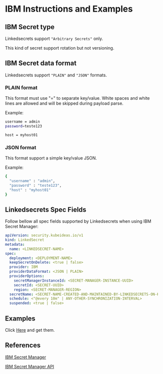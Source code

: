 # IBM Instructions and Examples

## IBM Secret type

Linkedsecrets support `"Arbitrary Secrets"` only.

This kind of secret support rotation but not versioning.

## IBM Secret data format

Linkedsecrets support `"PLAIN"` and `"JSON"` formats.

### PLAIN format

This format must use "=" to separate key/value. White spaces and white lines are allowed and will be skipped during payload parse.

Example:

```bash
username = admin
password=teste123

host = myhost01
```

### JSON format

This format support a simple key/value JSON.

Example:

```bash
{
  "username" : "admin",
  "password" : "teste123",
  "host" : "myhost01"
}
```

## Linkedsecrets Spec Fields

Follow bellow all spec fields supported by Linkedsecrets when using IBM Secret Manager:

``` yaml
apiVersion: security.kubeideas.io/v1
kind: LinkedSecret
metadata:
  name: <LINKEDSECRET-NAME>
spec:
  deployment: <DEPLOYMENT-NAME>
  keepSecretOnDelete: <true | false>
  provider: IBM
  providerDataFormat: <JSON | PLAIN>
  providerOptions:
    secretManagerInstanceId: <SECRET-MANAGER-INSTANCE-UUID>
    secretId: <SECRET-UUID>
    region: <SECRET-MANAGER-REGION>
  secretName: <SECRET-NAME-CREATED-AND-MAINTAINED-BY-LINKEDSECRETS-ON-KUBERNETES>
  schedule: <"@every 10m" | ANY-OTHER-SYNCHRONIZATION-INTERVAL>
  suspended: <true | false>
```

## Examples

Click [Here](https://kubeideas.github.io/linkedsecrets/examples.zip) and get them.

## References

[IBM Secret Manager](https://cloud.ibm.com/docs/secrets-manager?topic=secrets-manager-getting-started)

[IBM Secret Manager API](https://cloud.ibm.com/apidocs/secrets-manager?code=go#create-secret)
